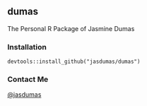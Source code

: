 ## dumas

The Personal R Package of Jasmine Dumas

### Installation

`devtools::install_github("jasdumas/dumas")`

### Contact Me

[@jasdumas](https://twitter.com/jasdumas)


